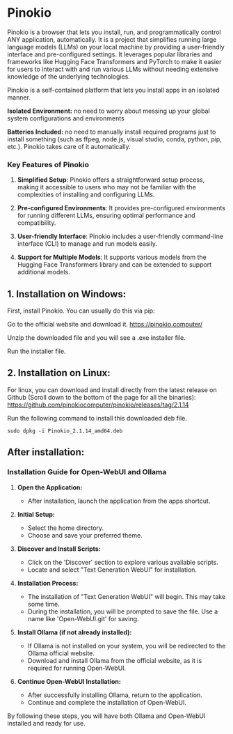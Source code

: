 # Pinokio
Pinokio is a browser that lets you install, run, and programmatically control ANY application, automatically. It is a project that simplifies running large language models (LLMs) on your local machine by providing a user-friendly interface and pre-configured settings. It leverages popular libraries and frameworks like Hugging Face Transformers and PyTorch to make it easier for users to interact with and run various LLMs without needing extensive knowledge of the underlying technologies.

Pinokio is a self-contained platform that lets you install apps in an isolated manner.

**Isolated Environment:** no need to worry about messing up your global system configurations and environments

**Batteries Included:** no need to manually install required programs just to install something (such as ffpeg, node.js, visual studio, conda, python, pip, etc.). Pinokio takes care of it automatically.

### Key Features of Pinokio

1. **Simplified Setup**: Pinokio offers a straightforward setup process, making it accessible to users who may not be familiar with the complexities of installing and configuring LLMs.

2. **Pre-configured Environments**: It provides pre-configured environments for running different LLMs, ensuring optimal performance and compatibility.

3. **User-friendly Interface**: Pinokio includes a user-friendly command-line interface (CLI) to manage and run models easily.

4. **Support for Multiple Models**: It supports various models from the Hugging Face Transformers library and can be extended to support additional models.



## 1. Installation on Windows: 

First, install Pinokio. You can usually do this via pip:

Go to the official website and download it. https://pinokio.computer/

Unzip the downloaded file and you will see a .exe installer file.

Run the installer file.

## 2. Installation on Linux:

For linux, you can download and install directly from the latest release on Github (Scroll down to the bottom of the page for all the binaries):
https://github.com/pinokiocomputer/pinokio/releases/tag/2.1.14

Run the following command to install this downloaded deb file.

```
sudo dpkg -i Pinokio_2.1.14_amd64.deb
```
## After installation:

### Installation Guide for Open-WebUI and Ollama

1. **Open the Application:**
   - After installation, launch the application from the apps shortcut.

2. **Initial Setup:**
   - Select the home directory.
   - Choose and save your preferred theme.

3. **Discover and Install Scripts:**
   - Click on the 'Discover' section to explore various available scripts.
   - Locate and select "Text Generation WebUI" for installation.

4. **Installation Process:**
   - The installation of "Text Generation WebUI" will begin. This may take some time.
   - During the installation, you will be prompted to save the file. Use a name like 'Open-WebUI.git' for saving.

5. **Install Ollama (if not already installed):**
   - If Ollama is not installed on your system, you will be redirected to the Ollama official website.
   - Download and install Ollama from the official website, as it is required for running Open-WebUI.

6. **Continue Open-WebUI Installation:**
   - After successfully installing Ollama, return to the application.
   - Continue and complete the installation of Open-WebUI.

By following these steps, you will have both Ollama and Open-WebUI installed and ready for use.
